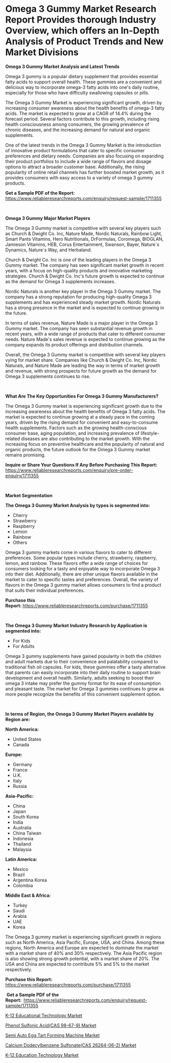 <p><h1>Omega 3 Gummy Market Research Report Provides thorough Industry Overview, which offers an In-Depth Analysis of Product Trends and New Market Divisions</h1></p><p><strong>Omega 3 Gummy Market Analysis and Latest Trends</strong></p>
<p><p>Omega 3 gummy is a popular dietary supplement that provides essential fatty acids to support overall health. These gummies are a convenient and delicious way to incorporate omega-3 fatty acids into one's daily routine, especially for those who have difficulty swallowing capsules or pills.</p><p>The Omega 3 Gummy Market is experiencing significant growth, driven by increasing consumer awareness about the health benefits of omega-3 fatty acids. The market is expected to grow at a CAGR of 14.4% during the forecast period. Several factors contribute to this growth, including rising health consciousness among consumers, the growing prevalence of chronic diseases, and the increasing demand for natural and organic supplements.</p><p>One of the latest trends in the Omega 3 Gummy Market is the introduction of innovative product formulations that cater to specific consumer preferences and dietary needs. Companies are also focusing on expanding their product portfolios to include a wide range of flavors and dosage options to attract a broader customer base. Additionally, the rising popularity of online retail channels has further boosted market growth, as it provides consumers with easy access to a variety of omega 3 gummy products.</p></p>
<p><strong>Get a Sample PDF of the Report:&nbsp;</strong> <a href="https://www.reliableresearchreports.com/enquiry/request-sample/1711355">https://www.reliableresearchreports.com/enquiry/request-sample/1711355</a></p>
<p>&nbsp;</p>
<p><strong>Omega 3 Gummy Major Market Players</strong></p>
<p><p>The Omega 3 Gummy market is competitive with several key players such as Church & Dwight Co. Inc, Nature Made, Nordic Naturals, Rainbow Light, Smart Pants Vitamins, Hero Nutritionals, DrFormulas, Coromega, BIOGLAN, Jamieson Vitamins, HEB, Corus Entertainment, Swanson, Bayer, Nature`s Dynamics, Nature`s Way, and Herbaland.</p><p>Church & Dwight Co. Inc is one of the leading players in the Omega 3 Gummy market. The company has seen significant market growth in recent years, with a focus on high-quality products and innovative marketing strategies. Church & Dwight Co. Inc's future growth is expected to continue as the demand for Omega 3 supplements increases.</p><p>Nordic Naturals is another key player in the Omega 3 Gummy market. The company has a strong reputation for producing high-quality Omega 3 supplements and has experienced steady market growth. Nordic Naturals has a strong presence in the market and is expected to continue growing in the future.</p><p>In terms of sales revenue, Nature Made is a major player in the Omega 3 Gummy market. The company has seen substantial revenue growth in recent years, with a wide range of products that cater to different consumer needs. Nature Made's sales revenue is expected to continue growing as the company expands its product offerings and distribution channels.</p><p>Overall, the Omega 3 Gummy market is competitive with several key players vying for market share. Companies like Church & Dwight Co. Inc, Nordic Naturals, and Nature Made are leading the way in terms of market growth and revenue, with strong prospects for future growth as the demand for Omega 3 supplements continues to rise.</p></p>
<p>&nbsp;</p>
<p><strong>What Are The Key Opportunities For Omega 3 Gummy Manufacturers?</strong></p>
<p><p>The Omega 3 Gummy market is experiencing significant growth due to the increasing awareness about the health benefits of Omega 3 fatty acids. The market is expected to continue growing at a steady pace in the coming years, driven by the rising demand for convenient and easy-to-consume health supplements. Factors such as the growing health-conscious consumer base, aging population, and increasing prevalence of lifestyle-related diseases are also contributing to the market growth. With the increasing focus on preventive healthcare and the popularity of natural and organic products, the future outlook for the Omega 3 Gummy market remains promising.</p></p>
<p><strong>Inquire or Share Your Questions If Any Before Purchasing This Report:</strong> <a href="https://www.reliableresearchreports.com/enquiry/pre-order-enquiry/1711355">https://www.reliableresearchreports.com/enquiry/pre-order-enquiry/1711355</a></p>
<p>&nbsp;</p>
<p><strong>Market Segmentation</strong></p>
<p><strong>The Omega 3 Gummy Market Analysis by types is segmented into:</strong></p>
<p><ul><li>Cherry</li><li>Strawberry</li><li>Raspberry</li><li>Lemon</li><li>Rainbow</li><li>Others</li></ul></p>
<p><p>Omega 3 gummy markets come in various flavors to cater to different preferences. Some popular types include cherry, strawberry, raspberry, lemon, and rainbow. These flavors offer a wide range of choices for consumers looking for a tasty and enjoyable way to incorporate Omega 3 into their diet. Additionally, there are other unique flavors available in the market to cater to specific tastes and preferences. Overall, the variety of flavors in the Omega 3 gummy market allows consumers to find a product that suits their individual preferences.</p></p>
<p><strong>Purchase this Report:&nbsp;</strong><a href="https://www.reliableresearchreports.com/purchase/1711355">https://www.reliableresearchreports.com/purchase/1711355</a></p>
<p>&nbsp;</p>
<p><strong>The Omega 3 Gummy Market Industry Research by Application is segmented into:</strong></p>
<p><ul><li>For Kids</li><li>For Adults</li></ul></p>
<p><p>Omega 3 gummy supplements have gained popularity in both the children and adult markets due to their convenience and palatability compared to traditional fish oil capsules. For kids, these gummies offer a tasty alternative that parents can easily incorporate into their daily routine to support brain development and overall health. Similarly, adults seeking to boost their omega 3 intake may prefer the gummy format for its ease of consumption and pleasant taste. The market for Omega 3 gummies continues to grow as more people recognize the benefits of this convenient supplement option.</p></p>
<p>&nbsp;</p>
<p><strong>In terms of Region, the Omega 3 Gummy Market Players available by Region are:</strong></p>
<p>
    <p> <strong> North America: </strong>
        <ul>
            <li>United States</li>
            <li>Canada</li>
        </ul>
        </p> 
    <p> <strong> Europe: </strong>
        <ul>
            <li>Germany</li>
            <li>France</li>
            <li>U.K.</li>
            <li>Italy</li>
            <li>Russia</li>
        </ul>
        </p> 
    <p> <strong> Asia-Pacific: </strong>
        <ul>
            <li>China</li>
            <li>Japan</li>
            <li>South Korea</li>
            <li>India</li>
            <li>Australia</li>
            <li>China Taiwan</li>
            <li>Indonesia</li>
            <li>Thailand</li>
            <li>Malaysia</li>
        </ul>
        </p> 
    <p> <strong> Latin America: </strong>
        <ul>
            <li>Mexico</li>
            <li>Brazil</li>
            <li>Argentina Korea</li>
            <li>Colombia</li>
        </ul>
        </p> 
    <p> <strong> Middle East & Africa: </strong>
        <ul>
            <li>Turkey</li>
            <li>Saudi</li>
            <li>Arabia</li>
            <li>UAE</li>
            <li>Korea</li>
        </ul>
    </p>
    </p>
<p><p>The Omega 3 gummy market is experiencing significant growth in regions such as North America, Asia Pacific, Europe, USA, and China. Among these regions, North America and Europe are expected to dominate the market with a market share of 40% and 30% respectively. The Asia Pacific region is also showing strong growth potential, with a market share of 20%. The USA and China are expected to contribute 5% and 5% to the market respectively.</p></p>
<p><strong>Purchase this Report: </strong><a href="https://www.reliableresearchreports.com/purchase/1711355">https://www.reliableresearchreports.com/purchase/1711355</a></p>
<p>&nbsp;<strong>Get a Sample PDF of the Report:&nbsp;&nbsp;</strong><a href="https://www.reliableresearchreports.com/enquiry/request-sample/1711355">https://www.reliableresearchreports.com/enquiry/request-sample/1711355</a></p>
<p><strong></strong></p>
<p><p><a href="https://github.com/joannesouthgate/Market-Research-Report-List-2/blob/main/k-12-educational-technology-market.md">K-12 Educational Technology Market</a></p><p><a href="https://github.com/nicholepatriciadoylenwnrjr0/Market-Research-Report-List-1/blob/main/phenol-sulfonic-acidcas-98-67-9-market.md">Phenol Sulfonic Acid(CAS 98-67-9) Market</a></p><p><a href="https://github.com/sofayahoo2023/Market-Research-Report-List-3/blob/main/semi-auto-egg-tart-forming-machine-market.md">Semi Auto Egg Tart Forming Machine Market</a></p><p><a href="https://github.com/gamblestampleyjenny50m5sl6/Market-Research-Report-List-1/blob/main/calcium-dodecylbenzene-sulfonatecas-26264-06-2-market.md">Calcium Dodecylbenzene Sulfonate(CAS 26264-06-2) Market</a></p><p><a href="https://github.com/wwwkeltoum/Market-Research-Report-List-2/blob/main/k-12-education-technology-market.md">K-12 Education Technology Market</a></p></p>